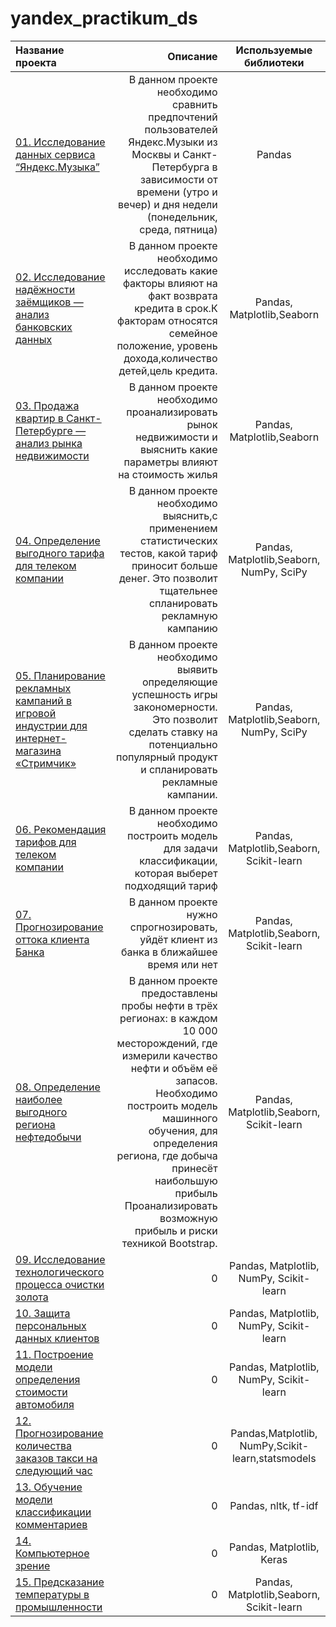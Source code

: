 # yandex_practikum_ds

|Название проекта| Описание | Используемые библиотеки|
| :-------------------- | ---------------------: |:---------------------------:|
|[01. Исследование данных сервиса “Яндекс.Музыка”](https://github.com/DariaBaiukova/yandex_practikum_ds/tree/main/01.%20Исследование%20данных%20сервиса%20“Яндекс.Музыка”)| В данном проекте необходимо сравнить предпочтений пользователей Яндекс.Музыки из Москвы и Санкт-Петербурга в зависимости от времени (утро и вечер) и дня недели (понедельник, среда, пятница)| Pandas |
|[02. Исследование надёжности заёмщиков — анализ банковских данных](https://github.com/DariaBaiukova/yandex_practikum_ds/tree/main/02.%20Исследование%20надёжности%20заёмщиков%20—%20анализ%20банковских%20данных)| В данном проекте необходимо исследовать какие факторы влияют на факт возврата кредита в срок.К факторам относятся семейное положение, уровень дохода,количество детей,цель кредита.|Pandas, Matplotlib,Seaborn|
|[03. Продажа квартир в Санкт-Петербурге — анализ рынка недвижимости](https://github.com/DariaBaiukova/yandex_practikum_ds/tree/main/03.%20Продажа%20квартир%20в%20Санкт-Петербурге%20—%20анализ%20рынка%20недвижимости)|В данном проекте необходимо проанализировать рынок недвижимости и выяснить какие параметры влияют на стоимость жилья|Pandas, Matplotlib,Seaborn|
|[04. Определение выгодного тарифа для телеком компании](https://github.com/DariaBaiukova/yandex_practikum_ds/tree/main/04.%20Определение%20выгодного%20тарифа%20для%20телеком%20компании)|В данном проекте необходимо выяснить,с применением статистических тестов, какой тариф приносит больше денег. Это позволит тщательнее спланировать рекламную кампанию |Pandas, Matplotlib,Seaborn, NumPy, SciPy|
|[05. Планирование рекламных кампаний в игровой индустрии для интернет-магазина «Стримчик»](https://github.com/DariaBaiukova/yandex_practikum_ds/tree/main/05.%20Планирование%20рекламных%20кампаний%20в%20игровой%20индустрии%20для%20интернет-магазина%20«Стримчик»)|В данном проекте необходимо выявить определяющие успешность игры закономерности. Это позволит сделать ставку на потенциально популярный продукт и спланировать рекламные кампании.|Pandas, Matplotlib,Seaborn, NumPy, SciPy|
|[06. Рекомендация тарифов для телеком компании](https://github.com/DariaBaiukova/yandex_practikum_ds/tree/main/06.%20Рекомендация%20тарифов%20для%20телеком%20компании)|В данном проекте необходимо построить модель для задачи классификации, которая выберет подходящий тариф|Pandas, Matplotlib,Seaborn, Scikit-learn|
|[07. Прогнозирование оттока клиента Банка](https://github.com/DariaBaiukova/yandex_practikum_ds/tree/main/07.%20Прогнозирование%20оттока%20клиента%20Банка)|В данном проекте нужно спрогнозировать, уйдёт клиент из банка в ближайшее время или нет|Pandas, Matplotlib,Seaborn, Scikit-learn|
|[08. Определение наиболее выгодного региона нефтедобычи](https://github.com/DariaBaiukova/yandex_practikum_ds/tree/main/08.%20Определение%20наиболее%20выгодного%20региона%20нефтедобычи)|В данном проекте предоставлены пробы нефти в трёх регионах: в каждом 10 000 месторождений, где измерили качество нефти и объём её запасов. Необходимо построить модель машинного обучения,  для определения региона, где добыча принесёт наибольшую прибыль Проанализировать возможную прибыль и риски техникой Bootstrap.|Pandas, Matplotlib,Seaborn, Scikit-learn|
|[09. Исследование технологического процесса очистки золота](https://github.com/DariaBaiukova/yandex_practikum_ds/tree/main/09.%20Исследование%20технологического%20процесса%20очистки%20золота)|0|Pandas, Matplotlib, NumPy, Scikit-learn|
|[10. Защита персональных данных клиентов](https://github.com/DariaBaiukova/yandex_practikum_ds/tree/main/10.%20Защита%20персональных%20данных%20клиентов)|0|Pandas, Matplotlib, NumPy, Scikit-learn|
|[11. Построение модели определения стоимости автомобиля](https://github.com/DariaBaiukova/yandex_practikum_ds/tree/main/11.%20Построение%20модели%20определения%20стоимости%20автомобиля)|0|Pandas, Matplotlib, NumPy, Scikit-learn|
|[12. Прогнозирование количества заказов такси на следующий час](https://github.com/DariaBaiukova/yandex_practikum_ds/tree/main/12.%20Прогнозирование%20количества%20заказов%20такси%20на%20следующий%20час)|0|Pandas,Matplotlib, NumPy,Scikit-learn,statsmodels|
|[13. Обучение модели классификации комментариев](https://github.com/DariaBaiukova/yandex_practikum_ds/tree/main/13.%20Обучение%20модели%20классификации%20комментариев)|0|Pandas, nltk, tf-idf|
|[14. Компьютерное зрение](https://github.com/DariaBaiukova/yandex_practikum_ds/tree/main/14.%20Компьютерное%20зрение)|0|Pandas, Matplotlib, Keras|
|[15. Предсказание температуры в промышленности](https://github.com/DariaBaiukova/yandex_practikum_ds/tree/main/15.%20Предсказание%20температуры%20в%20промышленности)|0|Pandas, Matplotlib,Seaborn, Scikit-learn|
